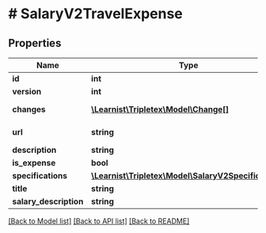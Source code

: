 # # SalaryV2TravelExpense

## Properties

Name | Type | Description | Notes
------------ | ------------- | ------------- | -------------
**id** | **int** |  | [optional]
**version** | **int** |  | [optional]
**changes** | [**\Learnist\Tripletex\Model\Change[]**](Change.md) |  | [optional] [readonly]
**url** | **string** |  | [optional] [readonly]
**description** | **string** |  | [optional]
**is_expense** | **bool** |  | [optional]
**specifications** | [**\Learnist\Tripletex\Model\SalaryV2Specification[]**](SalaryV2Specification.md) |  | [optional]
**title** | **string** |  | [optional]
**salary_description** | **string** |  | [optional]

[[Back to Model list]](../../README.md#models) [[Back to API list]](../../README.md#endpoints) [[Back to README]](../../README.md)
